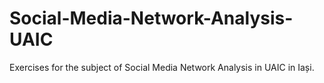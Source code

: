 # Social-Media-Network-Analysis-UAIC
Exercises for the subject of Social Media Network Analysis in UAIC in Iași.
